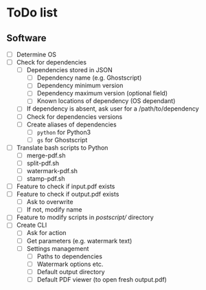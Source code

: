 # ToDo list

## Software
* [ ] Determine OS
* [ ] Check for dependencies
    * [ ] Dependencies stored in JSON
	    * [ ] Dependency name (e.g. Ghostscript)
		* [ ] Dependency minimum version
		* [ ] Dependency maximum version (optional field)
		* [ ] Known locations of dependency (OS dependant)
	* [ ] If dependency is absent, ask user for a /path/to/dependency
	* [ ] Check for dependencies versions
	* [ ] Create aliases of dependencies
		* [ ] `python` for Python3
		* [ ] `gs` for Ghostscript
* [ ] Translate bash scripts to Python
	* [ ] merge-pdf.sh
	* [ ] split-pdf.sh
	* [ ] watermark-pdf.sh
	* [ ] stamp-pdf.sh
* [ ] Feature to check if input.pdf exists
* [ ] Feature to check if output.pdf exists
	* [ ] Ask to overwrite
	* [ ] If not, modify name
* [ ] Feature to modify scripts in *postscript/* directory
* [ ] Create CLI
	* [ ] Ask for action
	* [ ] Get parameters (e.g. watermark text)
	* [ ] Settings management
		* [ ] Paths to dependencies
		* [ ] Watermark options etc.
		* [ ] Default output directory
		* [ ] Default PDF viewer (to open fresh output.pdf)
